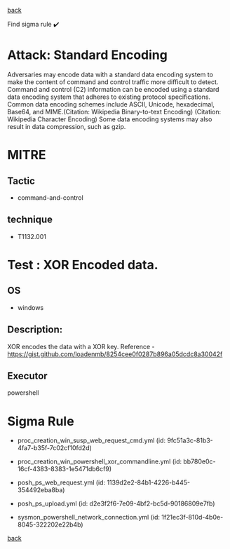 
[back](../index.md)

Find sigma rule :heavy_check_mark: 

# Attack: Standard Encoding 

Adversaries may encode data with a standard data encoding system to make the content of command and control traffic more difficult to detect. Command and control (C2) information can be encoded using a standard data encoding system that adheres to existing protocol specifications. Common data encoding schemes include ASCII, Unicode, hexadecimal, Base64, and MIME.(Citation: Wikipedia Binary-to-text Encoding) (Citation: Wikipedia Character Encoding) Some data encoding systems may also result in data compression, such as gzip.

# MITRE
## Tactic
  - command-and-control


## technique
  - T1132.001


# Test : XOR Encoded data.
## OS
  - windows


## Description:
XOR encodes the data with a XOR key.
Reference - https://gist.github.com/loadenmb/8254cee0f0287b896a05dcdc8a30042f


## Executor
powershell

# Sigma Rule
 - proc_creation_win_susp_web_request_cmd.yml (id: 9fc51a3c-81b3-4fa7-b35f-7c02cf10fd2d)

 - proc_creation_win_powershell_xor_commandline.yml (id: bb780e0c-16cf-4383-8383-1e5471db6cf9)

 - posh_ps_web_request.yml (id: 1139d2e2-84b1-4226-b445-354492eba8ba)

 - posh_ps_upload.yml (id: d2e3f2f6-7e09-4bf2-bc5d-90186809e7fb)

 - sysmon_powershell_network_connection.yml (id: 1f21ec3f-810d-4b0e-8045-322202e22b4b)



[back](../index.md)
